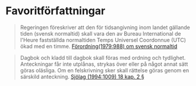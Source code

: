# Favoritförfattningar

<!-- lagar jag tycker om
----------------- -->

> Regeringen föreskriver att den för tidsangivning inom landet gällande tiden (svensk normaltid) skall vara den av Bureau International de l'Heure fastställda normaltiden Temps Universel Coordonnue (UTC) ökad med en timme. [Förordning(1979:988) om svensk normaltid](https://lagen.nu/1979:988)

> Dagbok och kladd till dagbok skall föras med ordning och tydlighet. Anteckningar får inte utplånas, strykas över eller på något annat sätt göras oläsliga. Om en felskrivning sker skall rättelse göras genom en särskild anteckning. [Sjölag (1994:1009) 18 kap. 2 §](https://lagen.nu/1994:1009) 
